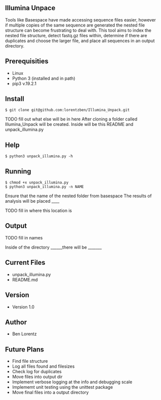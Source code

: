 Illumina Unpace
-------------------------------------------------
Tools like Basespace have made accessing sequence files easier, however if multiple copies of the same sequence are generated the nested file structure can become frustrating to deal with. This tool aims to index the nested file structure, detect fastq.gz files within, determine if there are duplicates and choose the larger file, and place all sequences in an output directory. 

## Prerequisities
* Linux
* Python 3 (installed and in path)
* pip3 v.19.2.1

## Install

```shell
$ git clone git@github.com:lorentzben/Illumina_Unpack.git
```
TODO fill out what else will be in here
After cloning a folder called Illumina_Unpack will be created. Inside will be this README and unpack_illumina.py

## Help
```shell
$ python3 unpack_illumina.py -h 

```


## Running 
```shell
$ chmod +x unpack_illumina.py
$ python3 unpack_illumina.py -n NAME
```
Ensure that the name of the nested folder from basespace The results of analysis will be placed ____ 

TODO fill in where this location is


## Output
TODO fill in names

Inside of the directory ______there will be _______

## Current Files
* unpack_illumina.py
* README.md

## Version
* Version 1.0

## Author
* Ben Lorentz

## Future Plans
* Find file structure
* Log all files found and filesizes
* Check log for duplicates
* Move files into output dir
* Implement verbose logging at the info and debugging scale
* Implememt unit testing using the unittest package
* Move final files into a output directory 
